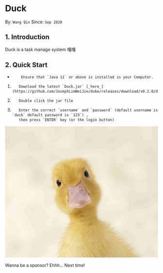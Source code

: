# Duck 
By: `Wang Qin` Since: `Sep 2020`


##  1. Introduction
Duck is a task manage system 嘎嘎

<a name="quick-start"></a>

## 2. Quick Start

*         Ensure that `Java 11` or above is installed in your Computer.
1.        Download the latest `Duck.jar` [_here_](https://github.com/JosephLimWeiJie/duke/releases/download/v0.2.0/duke.jar).
2.        Double click the jar file
3.        Enter the correct `username` and `password` (default username is `duck` default password is `123`) ,
          then press `ENTER` key (or the login button)

  ![Alt Text](./docs/duck.jpg)
  
  
  
Wanna be a sponsor?
     Ehhh... Next time!



